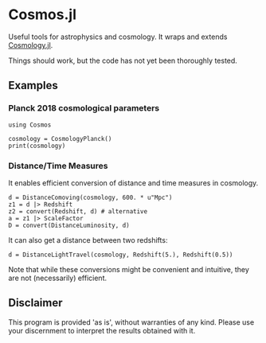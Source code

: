 # Cosmos.jl

Useful tools for astrophysics and cosmology. 
It wraps and extends [Cosmology.jl](https://github.com/JuliaAstro/Cosmology.jl/).

Things should work, but the code has not yet been thoroughly tested.


## Examples

### Planck 2018 cosmological parameters
```
using Cosmos

cosmology = CosmologyPlanck()
print(cosmology)
```

### Distance/Time Measures

It enables efficient conversion of distance and time measures in cosmology. 
```
d = DistanceComoving(cosmology, 600. * u"Mpc")
z1 = d |> Redshift 
z2 = convert(Redshift, d) # alternative
a = z1 |> ScaleFactor
D = convert(DistanceLuminosity, d)
```

It can also get a distance between two redshifts:
```
d = DistanceLightTravel(cosmology, Redshift(5.), Redshift(0.5))
```

Note that while these conversions might be convenient and intuitive, they are not (necessarily) efficient.


## Disclaimer

This program is provided 'as is', without warranties of any kind. 
Please use your discernment to interpret the results obtained with it.